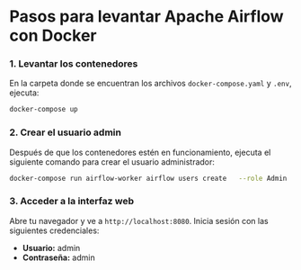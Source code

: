 
# Pasos para levantar Apache Airflow con Docker

### 1. Levantar los contenedores
En la carpeta donde se encuentran los archivos `docker-compose.yaml` y `.env`, ejecuta:

```bash
docker-compose up
```

### 2. Crear el usuario admin
Después de que los contenedores estén en funcionamiento, ejecuta el siguiente comando para crear el usuario administrador:

```bash
docker-compose run airflow-worker airflow users create   --role Admin   --username admin   --email admin   --firstname admin   --lastname admin   --password admin
```

### 3. Acceder a la interfaz web
Abre tu navegador y ve a `http://localhost:8080`. Inicia sesión con las siguientes credenciales:

- **Usuario:** admin
- **Contraseña:** admin
